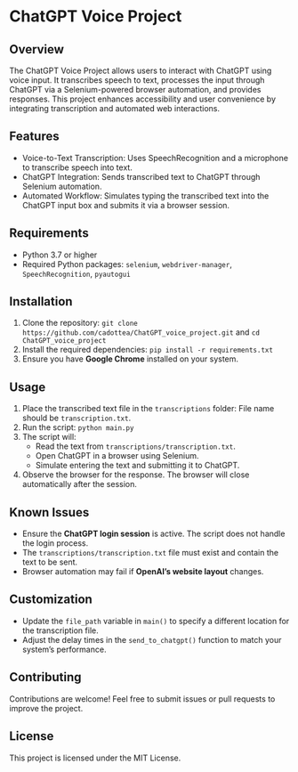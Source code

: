 # ChatGPT Voice Project

## Overview
The ChatGPT Voice Project allows users to interact with ChatGPT using voice input. It transcribes speech to text, processes the input through ChatGPT via a Selenium-powered browser automation, and provides responses. This project enhances accessibility and user convenience by integrating transcription and automated web interactions.

## Features
- Voice-to-Text Transcription: Uses SpeechRecognition and a microphone to transcribe speech into text.
- ChatGPT Integration: Sends transcribed text to ChatGPT through Selenium automation.
- Automated Workflow: Simulates typing the transcribed text into the ChatGPT input box and submits it via a browser session.

## Requirements
- Python 3.7 or higher
- Required Python packages: `selenium`, `webdriver-manager`, `SpeechRecognition`, `pyautogui`

## Installation
1. Clone the repository: `git clone https://github.com/cadottea/ChatGPT_voice_project.git` and `cd ChatGPT_voice_project`
2. Install the required dependencies: `pip install -r requirements.txt`
3. Ensure you have **Google Chrome** installed on your system.

## Usage
1. Place the transcribed text file in the `transcriptions` folder: File name should be `transcription.txt`.
2. Run the script: `python main.py`
3. The script will: 
   - Read the text from `transcriptions/transcription.txt`.
   - Open ChatGPT in a browser using Selenium.
   - Simulate entering the text and submitting it to ChatGPT.
4. Observe the browser for the response. The browser will close automatically after the session.

## Known Issues
- Ensure the **ChatGPT login session** is active. The script does not handle the login process.
- The `transcriptions/transcription.txt` file must exist and contain the text to be sent.
- Browser automation may fail if **OpenAI’s website layout** changes.

## Customization
- Update the `file_path` variable in `main()` to specify a different location for the transcription file.
- Adjust the delay times in the `send_to_chatgpt()` function to match your system’s performance.

## Contributing
Contributions are welcome! Feel free to submit issues or pull requests to improve the project.

## License
This project is licensed under the MIT License.